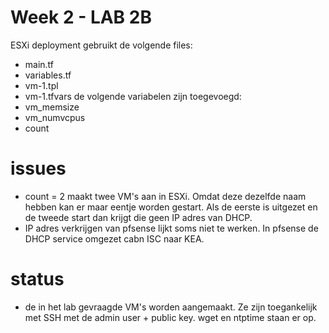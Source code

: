 # Week 2 - LAB 2B
ESXi deployment gebruikt de volgende files:
- main.tf
- variables.tf
- vm-1.tpl
- vm-1.tfvars
de volgende variabelen zijn toegevoegd:
- vm_memsize
- vm_numvcpus
- count

# issues
- count = 2 maakt twee VM's aan in ESXi. Omdat deze dezelfde naam hebben kan er maar eentje worden gestart. Als de eerste is uitgezet en de tweede start dan krijgt die geen IP adres van DHCP. 
- IP adres verkrijgen van pfsense lijkt soms niet te werken. In pfsense de DHCP service omgezet cabn ISC naar KEA. 

# status
- de in het lab gevraagde VM's worden aangemaakt. Ze zijn toegankelijk met SSH met de admin user + public key. wget en ntptime staan er op.
